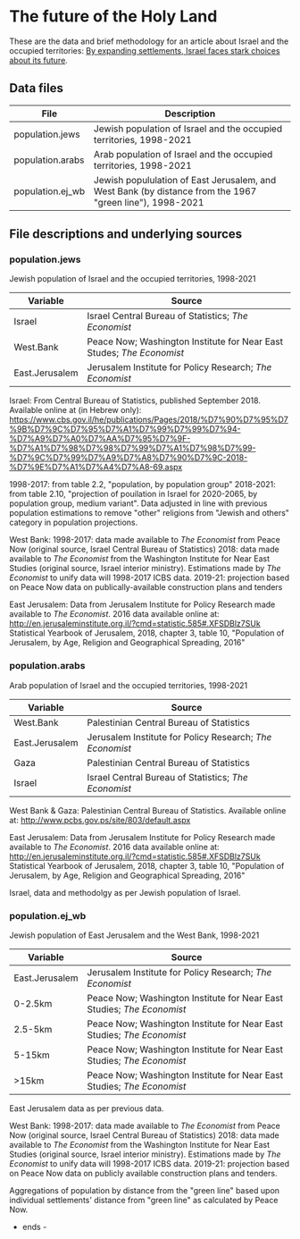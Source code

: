 # The future of the Holy Land

These are the data and brief methodology for an article about Israel and the occupied territories: [By expanding settlements, Israel faces stark choices about its future](https://www.economist.com/graphic-detail/2019/02/02/israels-growing-settlements-force-stark-choices-about-its-future).

## Data files

| File             | Description                                                                                              |
| ---------------- | -------------------------------------------------------------------------------------------------------- | 
| population.jews  | Jewish population of Israel and the occupied territories, 1998-2021                                      | 
| population.arabs | Arab population of Israel and the occupied territories, 1998-2021                                        | 
| population.ej_wb | Jewish popululation of East Jerusalem, and West Bank (by distance from the 1967 "green line"), 1998-2021 | 


## File descriptions and underlying sources

### population.jews

Jewish population of Israel and the occupied territories, 1998-2021

| Variable       | Source                                                                |
| -------------- | --------------------------------------------------------------------- | 
| Israel         | Israel Central Bureau of Statistics; _The Economist_                  | 
| West.Bank      | Peace Now; Washington Institute for Near East Studes; _The Economist_ | 
| East.Jerusalem | Jerusalem Institute for Policy Research; _The Economist_              |

Israel: 
From Central Bureau of Statistics, published September 2018. 
Available online at (in Hebrew only): https://www.cbs.gov.il/he/publications/Pages/2018/%D7%90%D7%95%D7%9B%D7%9C%D7%95%D7%A1%D7%99%D7%99%D7%94-%D7%A9%D7%A0%D7%AA%D7%95%D7%9F-%D7%A1%D7%98%D7%98%D7%99%D7%A1%D7%98%D7%99-%D7%9C%D7%99%D7%A9%D7%A8%D7%90%D7%9C-2018-%D7%9E%D7%A1%D7%A4%D7%A8-69.aspx

1998-2017: from table 2.2, "population, by population group"
2018-2021: from table 2.10, "projection of pouilation in Israel for 2020-2065, by population group, medium variant". Data adjusted in line with previous population estimations to remove "other" religions from "Jewish and others" category in population projections. 

West Bank: 
1998-2017: data made available to _The Economist_ from Peace Now (original source, Israel Central Bureau of Statistics)
2018: data made available to _The Economist_ from the Washington Institute for Near East Studies (original source, Israel interior ministry). Estimations made by _The Economist_ to unify data will 1998-2017 ICBS data. 
2019-21: projection based on Peace Now data on publically-available construction plans and tenders

East Jerusalem: 
Data from Jerusalem Institute for Policy Research made available to _The Economist_. 
2016 data available online at: http://en.jerusaleminstitute.org.il/?cmd=statistic.585#.XFSDBlz7SUk
Statistical Yearbook of Jerusalem, 2018, chapter 3, table 10, "Population of Jerusalem, by Age, Religion and Geographical Spreading, 2016"


### population.arabs

Arab population of Israel and the occupied territories, 1998-2021

| Variable         | Source                                                         |
| ---------------- | -------------------------------------------------------------- | 
| West.Bank        | Palestinian Central Bureau of Statistics                       | 
| East.Jerusalem   |  Jerusalem Institute for Policy Research; _The Economist_      |
| Gaza             | Palestinian Central Bureau of Statistics                       |
| Israel           | Israel Central Bureau of Statistics; _The Economist_           | 

West Bank & Gaza:
Palestinian Central Bureau of Statistics. 
Available online at: http://www.pcbs.gov.ps/site/803/default.aspx

East Jerusalem: 
Data from Jerusalem Institute for Policy Research made available to _The Economist_. 
2016 data available online at: http://en.jerusaleminstitute.org.il/?cmd=statistic.585#.XFSDBlz7SUk
Statistical Yearbook of Jerusalem, 2018, chapter 3, table 10, "Population of Jerusalem, by Age, Religion and Geographical Spreading, 2016"

Israel, data and methodolgy as per Jewish population of Israel. 


### population.ej_wb

Jewish population of East Jerusalem and the West Bank, 1998-2021

| Variable         | Source                                                                 |
| ---------------- | ---------------------------------------------------------------------- | 
| East.Jerusalem   | Jerusalem Institute for Policy Research; _The Economist_               |
| 0-2.5km          | Peace Now; Washington Institute for Near East Studies; _The Economist_ |
| 2.5-5km          | Peace Now; Washington Institute for Near East Studies; _The Economist_ |
| 5-15km           | Peace Now; Washington Institute for Near East Studies; _The Economist_ |
| >15km            | Peace Now; Washington Institute for Near East Studies; _The Economist_ |

East Jerusalem data as per previous data. 

West Bank: 
1998-2017: data made available to _The Economist_ from Peace Now (original source, Israel Central Bureau of Statistics)
2018: data made available to _The Economist_ from the Washington Institute for Near East Studies (original source, Israel interior ministry). Estimations made by _The Economist_ to unify data will 1998-2017 ICBS data. 
2019-21: projection based on Peace Now data on publicly available construction plans and tenders.

Aggregations of population by distance from the "green line" based upon individual settlements' distance from "green line" as calculated by Peace Now. 


- ends -



